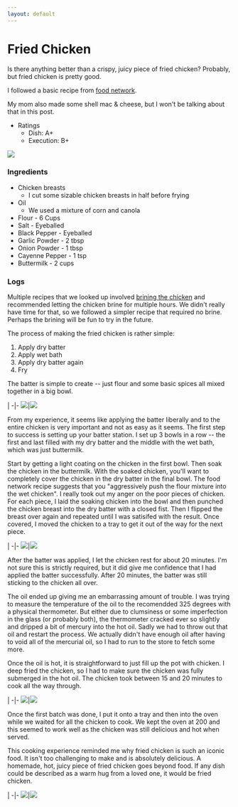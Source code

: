 ```yaml
---
layout: default
---
```

# Fried Chicken

Is there anything better than a crispy, juicy piece of fried chicken? Probably, but fried chicken is pretty good.

I followed a basic recipe from [food network](https://www.foodnetwork.com/recipes/fried-chicken-recipe10-3381583).

My mom also made some shell mac & cheese, but I won't be talking about that in this post.

- Ratings
  - Dish: A+
  - Execution: B+

![](../../assets/fried_chicken_final.jpg)

### Ingredients

- Chicken breasts
  - I cut some sizable chicken breasts in half before frying
- Oil
  - We used a mixture of corn and canola
- Flour - 6 Cups
- Salt - Eyeballed
- Black Pepper - Eyeballed
- Garlic Powder - 2 tbsp
- Onion Powder - 1 tbsp
- Cayenne Pepper - 1 tsp
- Buttermilk - 2 cups

### Logs

Multiple recipes that we looked up involved [brining the chicken](https://en.wikipedia.org/wiki/Brining) and recommended letting the chicken brine for multiple hours. We didn't really have time for that, so we followed a simpler recipe that required no brine. Perhaps the brining will be fun to try in the future.

The process of making the fried chicken is rather simple:
1. Apply dry batter
2. Apply wet bath
3. Apply dry batter again
4. Fry

The batter is simple to create -- just flour and some basic spices all mixed together in a big bowl.

 | 
-|-
![](../../assets/fried_chicken_cut_up.jpg)|![](../../assets/fried_chicken_dry_batter.jpg)

From my experience, it seems like applying the batter liberally and to the entire chicken is very important and not as easy as it seems. The first step to success is setting up your batter station. I set up 3 bowls in a row -- the first and last filled with my dry batter and the middle with the wet bath, which was just buttermilk.

Start by getting a light coating on the chicken in the first bowl. Then soak the chicken in the buttermilk. With the soaked chicken, you'll want to completely cover the chicken in the dry batter in the final bowl. The food network recipe suggests that you "aggressively push the flour mixture into the wet chicken". I really took out my anger on the poor pieces of chicken. For each piece, I laid the soaking chicken into the bowl and then punched the chicken breast into the dry batter with a closed fist. Then I flipped the breast over again and repeated until I was satisifed with the result. Once covered, I moved the chicken to a tray to get it out of the way for the next piece.

 | 
-|-
![](../../assets/fried_chicken_station.jpg)|![](../../assets/fried_chicken_hands.jpg)

After the batter was applied, I let the chicken rest for about 20 minutes. I'm not sure this is strictly required, but it did give me confidence that I had applied the batter successfully. After 20 minutes, the batter was still sticking to the chicken all over.

The oil ended up giving me an embarrassing amount of trouble. I was trying to measure the temperature of the oil to the recomendded 325 degrees with a physical thermometer. But either due to clumsiness or some imperfection in the glass (or probably both), the thermometer cracked ever so slightly and dripped a bit of mercury into the hot oil. Sadly we had to throw out that oil and restart the process. We actually didn't have enough oil after having to void all of the mercurial oil, so I had to run to the store to fetch some more.

Once the oil is hot, it is straightforward to just fill up the pot with chicken. I deep fried the chicken, so I had to make sure the chicken was fully submerged in the hot oil. The chicken took between 15 and 20 minutes to cook all the way through.

 | 
-|-
![](../../assets/fried_chicken_oil.jpg)|![](../../assets/fried_chicken_oil_hot.jpg)

Once the first batch was done, I put it onto a tray and then into the oven while we waited for all the chicken to cook. We kept the oven at 200 and this seemed to work well as the chicken was still delicious and hot when served.

This cooking experience reminded me why fried chicken is such an iconic food. It isn't too challenging to make and is absolutely delicious. A homemade, hot, juicy piece of fried chicken goes beyond food. If any dish could be described as a warm hug from a loved one, it would be fried chicken.

 | 
-|-
![](../../assets/fried_chicken_oven.jpg)|![](../../assets/fried_chicken_served.jpg)
